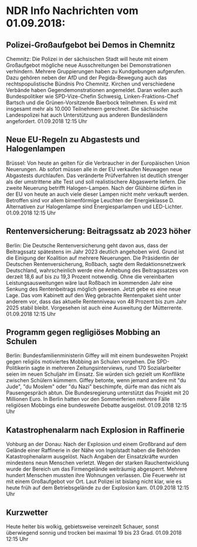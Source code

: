 # NDR Info Nachrichten vom 01.09.2018:


## Polizei-Großaufgebot bei Demos in Chemnitz
Chemnitz:	Die Polizei in der sächsischen Stadt will heute mit einem Großaufgebot mögliche neue Ausschreitungen bei Demonstrationen verhindern. Mehrere Gruppierungen haben zu Kundgebungen aufgerufen. Dazu gehören neben der AfD und der Pegida-Bewegung auch das rechtspopulistische Bündnis Pro Chemnitz. Kirchen und verschiedene Verbände haben Gegendemonstrationen angemeldet. Daran wollen auch Bundespolitiker wie SPD-Vize-Chefin Schwesig, Linken-Fraktions-Chef Bartsch und die Grünen-Vorsitzende Baerbock teilnehmen. Es wird mit insgesamt mehr als 10.000 Teilnehmern gerechnet. Die sächsische Landespolizei hat auch Unterstützung aus anderen Bundesländern angefordert. 01.09.2018 12:15 Uhr 

## Neue EU-Regeln zu Abgastests und Halogenlampen
Brüssel: Von heute an gelten für die Verbraucher in der Europäischen Union Neuerungen. Ab sofort müssen alle in der EU verkaufen Neuwagen neue Abgastests durchlaufen. Das veränderte Prüfverfahren ist deutlich strenger als der umstrittene alte Test und soll realistischere Abgaswerte liefern. Die zweite Neuerung betrifft Halogen-Lampen. Nach der Glühbirne dürfen in der EU von heute an auch viele dieser Lampen nicht mehr verkauft werden. Betroffen sind vor allem birnenförmige Leuchten der Energieklasse D. Alternativen zur Halogenlampe sind Energiesparlampen und LED-Lichter. 01.09.2018 12:15 Uhr 

## Rentenversicherung: Beitragssatz ab 2023 höher
Berlin: Die Deutsche Rentenversicherung geht davon aus, dass der Beitragssatz spätestens im Jahr 2023 deutlich angehoben wird. Grund ist die Einigung der Koalition auf mehrere Neuerungen. Die Präsidentin der Deutschen Rentenversicherung, Roßbach, sagte dem Redaktionsnetzwerk Deutschland, wahrscheinlich werde eine Anhebung des Beitragssatzes von derzeit 18,6 auf bis zu 19,3 Prozent notwendig. Ohne die vereinbarten Leistungsausweitungen wäre laut Roßbach im kommenden Jahr eine Senkung des Rentenbeitrags möglich gewesen. Jetzt gebe es eine neue Lage. Das vom Kabinett auf den Weg gebrachte Rentenpaket sieht unter anderem vor, dass das aktuelle Rentenniveau von 48 Prozent bis zum Jahr 2025 stabil bleibt. Vorgesehen ist auch eine Ausweitung der Mütterrente. 01.09.2018 12:15 Uhr 

## Programm gegen regligiöses Mobbing an Schulen
Berlin: 	Bundesfamilienministerin Giffey will mit einem bundesweiten Projekt gegen religiös motiviertes Mobbing an Schulen vorgehen. Die SPD-Politikerin sagte in mehreren Zeitungsinterviews, rund 170 Sozialarbeiter seien im neuen Schuljahr im Einsatz. Sie würden sich gezielt um Konfllikte zwischen Schülern kümmern. Giffey betonte, wenn jemand andere mit "du Jude", "du Moslem" oder "du Nazi" beschimpfe, dürfe man das nicht als Pausengespräch abtun. Die Bundesregierung unterstützt das Projekt mit 20 Millionen Euro. In Berlin hatten vor den Sommerferien mehrere Fälle religiösen Mobbings eine bundesweite Debatte ausgelöst. 01.09.2018 12:15 Uhr 

## Katastrophenalarm nach Explosion in Raffinerie
Vohburg an der Donau: Nach der Explosion und einem Großbrand auf dem Gelände einer Raffinerie in der Nähe von Ingolstadt haben die Behörden Katastrophenalarm ausgelöst. Nach Angaben der Einsatzkräfte wurden mindestens neun Menschen verletzt. Wegen der starken Rauchentwicklung wurde der Bereich um das Firmengelände weiträumig abgesperrt. Mehrere hundert Menschen mussten ihre Wohnungen verlassen. Die Feuerwehr ist mit einem Großaufgebot vor Ort. Laut Polizei ist bislang nicht klar, wie es heute früh auf dem Betriebsgelände zu der Explosion kam. 01.09.2018 12:15 Uhr 

## Kurzwetter
Heute heiter bis wolkig, gebietsweise vereinzelt Schauer, sonst überwiegend sonnig und trocken bei maximal 19 bis 23 Grad. 01.09.2018 12:15 Uhr 
